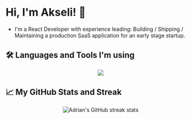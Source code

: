 # Hi, I'm Akseli! 👋
- I'm a React Developer with experience leading: Building / Shipping / Maintaining a production SaaS application for an early stage startup. 

<!--
## 🔭 I’m currently working on ...
- In my role as a Junior Front-End Developer at a private startup, I've honed my skills in React, React Router Dom, Material UI, and Firebase services such as Firestore, Authentication, Hosting, Cloud Functions, and Storage.
- A few of my responsibilities encompassed performance optimization, pagination, crafting user-friendly interfaces, and implementing security measures with OAuth and writing backend security rules.
- Notably, I have developed a custom form builder, an admin dashboard, effectively managed multiple user types with distinct permission levels across the application and have built an ever growing list of features for this app.
-->
## 🛠 Languages and Tools I'm using
<p align="center">
  <a href="https://skillicons.dev">
    <img src="https://skillicons.dev/icons?i=react,firebase,css,html,js,ts,github,git,mui,tailwind,vite,vscode&theme=light&perline=6" />
  </a>
</p>
<!--
## 🏆 My GitHub Trophy Collection
-->
<!--
<p align="center">
<img alig src="https://github-profile-trophy.vercel.app/?username=akselipalmer&margin-w=8&column=4&title=MultipleLang,Organizations,Repositories,Commits,PullRequest,Issues&theme=flat&no-frame=true" alt="github trophies" />
</p>
-->
<!--
<p align="center"><img src="https://github-readme-stats.vercel.app/api?username=akselipalmer&show_icons=true&count_private=true&hide=issues,contribs&theme=graywhite" alt="GitHub stats" /></p>
-->

## 📈 My GitHub Stats and Streak
<p align="center"><img src="https://streak-stats.demolab.com?user=akselipalmer&theme=graywhite&border_radius=5&date_format=M%20j%5B%2C%20Y%5D&currStreakNum=DD0000" alt="Adrian's GitHub streak stats" /></p>

